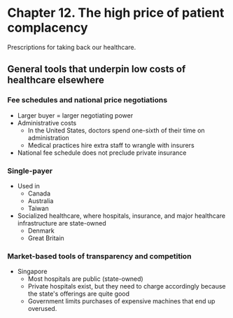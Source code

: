 # Chapter 12. The high price of patient complacency

Prescriptions for taking back our healthcare.

## General tools that underpin low costs of healthcare elsewhere

### Fee schedules and national price negotiations
- Larger buyer = larger negotiating power
- Administrative costs
  - In the United States, doctors spend one-sixth of their time on administration
  - Medical practices hire extra staff to wrangle with insurers
- National fee schedule does not preclude private insurance

### Single-payer
- Used in
  - Canada
  - Australia
  - Taiwan
- Socialized healthcare, where hospitals, insurance, and major healthcare infrastructure are state-owned
  - Denmark
  - Great Britain

### Market-based tools of transparency and competition
- Singapore
  - Most hospitals are public (state-owned)
  - Private hospitals exist, but they need to charge accordingly because the state's offerings are quite good
  - Government limits purchases of expensive machines that end up overused.

